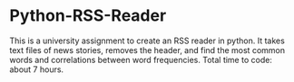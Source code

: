 # Python-RSS-Reader
This is a university assignment to create an RSS reader in python. It takes text files of news stories, removes the header, and find the most common words and correlations between word frequencies. Total time to code: about 7 hours.
